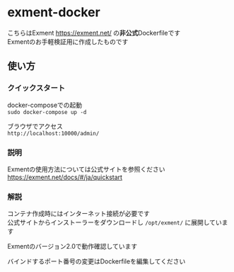 # exment-docker
こちらはExment https://exment.net/ の**非公式**Dockerfileです  
Exmentのお手軽検証用に作成したものです

## 使い方

### クイックスタート

docker-composeでの起動  
`sudo docker-compose up -d`

ブラウザでアクセス  
`http://localhost:10000/admin/`

### 説明
Exmentの使用方法については公式サイトを参照ください  
https://exment.net/docs/#/ja/quickstart

### 解説
コンテナ作成時にはインターネット接続が必要です  
公式サイトからインストーラーをダウンロードし `/opt/exment/` に展開しています

Exmentのバージョン2.0で動作確認しています

バインドするポート番号の変更はDockerfileを編集してください